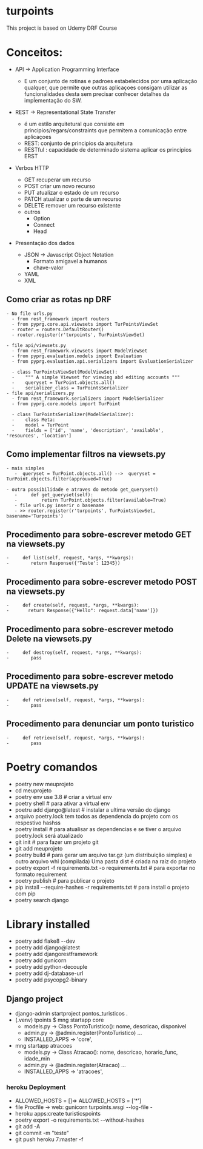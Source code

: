 # turpoints
This project is based on Udemy DRF Course

# Conceitos:
  - API -> Application Programming Interface
    -  E um conjunto de rotinas e padroes estabelecidos por uma aplicação qualquer,
    que permite que outras aplicaçoes consigam utilizar as funcionalidades desta 
    sem precisar conhecer detalhes da impĺementação do SW.
  - REST -> Representational State Transfer
    - é um estilo arquitetural que consiste em principios/regars/constraints
      que permitem a comunicação entre aplicaçoes
    - REST: conjunto de principios da arquitetura
    - RESTful : capacidade de determinado sistema aplicar os principios ERST
    
  - Verbos HTTP
    - GET recuperar um recurso
    - POST criar um novo recurso
    - PUT atualizar o estado de um recurso
    - PATCH atualizar o parte de um recurso
    - DELETE remover um recurso existente
    - outros 
      - Option
      - Connect
      - Head
    
  - Presentação dos dados
    - JSON -> Javascript Object Notation
      - Formato amigavel a humanos
      - chave-valor
    - YAML
    - XML
    
##  Como criar as rotas np DRF
    - No file urls.py 
      - from rest_framework import routers
      - from pyprg.core.api.viewsets import TurPointsViewSet
      - router = routers.DefaultRouter()
      - router.register(r'turpoints', TurPointsViewSet)
    
    - file api/viewsets.py
      - from rest_framework.viewsets import ModelViewSet 
      - from pyprg.evaluation.models import Evaluation
      - from pyprg.evaluation.api.serializers import EvaluationSerializer
        
      - class TurPointsViewSet(ModelViewSet):
      -    """ A simple Viewset for viewing abd editing accounts """
      -    queryset = TurPoint.objects.all()
      -    serializer_class = TurPointsSerializer
    - file api/serializers.py
      - from rest_framework.serializers import ModelSerializer
      - from pyprg.core.models import TurPoint

      - class TurPointsSerializer(ModelSerializer):
      -    class Meta:
      -    model = TurPoint
      -    fields = ['id', 'name', 'description', 'available', 'resources', 'location']

##  Como implementar filtros na viewsets.py
    - mais simples
       -  queryset = TurPoint.objects.all() -->  queryset = TurPoint.objects.filter(approuved=True)
  
    - outra possibilidade e atraves do metodo get_queryset()
       -     def get_queryset(self):
       -         return TurPoint.objects.filter(available=True)
       - file urls.py inserir o basename
       - >> router.register(r'turpoints', TurPointsViewSet, basename='Turpoints')

##  Procedimento para sobre-escrever metodo GET na viewsets.py
    -     def list(self, request, *args, **kwargs):
    -        return Response({'Teste': 12345})

##  Procedimento para sobre-escrever metodo POST na viewsets.py
    -     def create(self, request, *args, **kwargs):
    -       return Response({"Hello": request.data['name']})

##  Procedimento para sobre-escrever metodo Delete na viewsets.py
    -     def destroy(self, request, *args, **kwargs):
    -        pass

##  Procedimento para sobre-escrever metodo UPDATE na viewsets.py
    -     def retrieve(self, request, *args, **kwargs):
    -        pass

##  Procedimento para denunciar um ponto turistico
    -     def retrieve(self, request, *args, **kwargs):
    -        pass

   
# Poetry comandos
  - poetry new meuprojeto
  - cd meuprojeto
  - poetry env use 3.8  # criar a virtual env
  - poetry shell   # para ativar a virtual env
  - poetru add django@latest   # instalar a ultima versão do django
  - arquivo poetry.lock tem todos as dependencia do projeto com os respestivo hashss
  - poetry install   # para atualisar as dependencias e se tiver o arquivo poetry.lock será atualizado
  - git init         # para fazer um projeto git 
  - git add meuprojeto
  - poetry build   # para gerar um arquivo tar.gz (um distribuição simples) e outro arquivo whl (compilada)
    Uma pasta dist é criada na raiz do projeto
  - poetry export -f requirements.txt -o requirements.txt  # para exportar no formato requirement
  - poetry publish    # para publicar o projeto 
  - pip install --require-hashes -r requirements.txt  # para install o projeto com pip
  - poetry search django   

# Library installed
  - poetry add flake8  --dev
  - poetry add django@latest
  - poetry add djangorestframework
  - poetry add gunicorn
  - poetry add python-decouple
  - poetry add dj-database-url
  - poetry add psycopg2-binary

## Django project
  - django-admin startproject pontos_turisticos .
  - (.venv) tpoints $ mng startapp core
    - models.py -> Class PontoTuristico(): nome, descricao, disponivel
    - admin.py  -> @admin.register(PontoTuristico) ...
    - INSTALLED_APPS  -> 'core',
  - mng startapp atracoes
    - models.py -> Class Atracao(): nome, descricao, horario_func, idade_min
    - admin.py  -> @admin.register(Atracao) ...
    - INSTALLED_APPS  -> 'atracoes',
    

### heroku Deployment
  - ALLOWED_HOSTS = []=> ALLOWED_HOSTS = ['*']
  - file Procfile -> web: gunicorn turpoints.wsgi --log-file -
  - heroku apps:create turisticspoints
  - poetry export -o requirements.txt --without-hashes
  - git add -A
  - git commit -m "teste"
  - git push heroku 7:master -f



